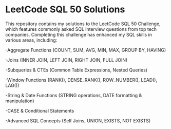<h1>LeetCode SQL 50 Solutions</h1>

This repository contains my solutions to the LeetCode SQL 50 Challenge, which features commonly asked SQL interview questions from top tech companies. Completing this challenge has enhanced my SQL skills in various areas, including:

-Aggregate Functions (COUNT, SUM, AVG, MIN, MAX, GROUP BY, HAVING)

-Joins (INNER JOIN, LEFT JOIN, RIGHT JOIN, FULL JOIN)

-Subqueries & CTEs (Common Table Expressions, Nested Queries)

-Window Functions (RANK(), DENSE_RANK(), ROW_NUMBER(), LEAD(), LAG())

-String & Date Functions (STRING operations, DATE formatting & manipulation)

-CASE & Conditional Statements

-Advanced SQL Concepts (Self Joins, UNION, EXISTS, NOT EXISTS)
